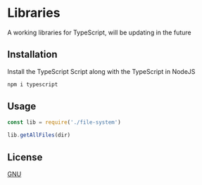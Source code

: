# Libraries

A working libraries for TypeScript, will be updating in the future

## Installation

Install the TypeScript Script along with the TypeScript in NodeJS

```bash
npm i typescript
```

## Usage

```javascript
const lib = require('./file-system')

lib.getAllFiles(dir)
```

## License

[GNU](https://www.gnu.org/licenses/gpl-3.0.en.html)
